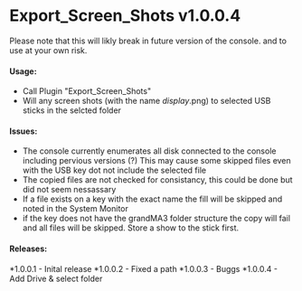# Export_Screen_Shots v1.0.0.4
Please note that this will likly break in future version of the console. and to use at your own risk.

#### Usage:
* Call Plugin "Export_Screen_Shots"
* Will any screen shots (with the name *display*.png) to selected USB sticks
  in the selcted folder

#### Issues:
* The console currently enumerates all disk connected to the console including 
  pervious versions (?) This may cause some skipped files even with the USB key
  dot not include the selected file
* The copied files are not checked for consistancy, this could be done but did
  not seem nessassary
* If a file exists on a key with the exact name the fill will be skipped and noted
  in the System Monitor
* if the key does not have the grandMA3 folder structure the copy will fail and all
  files will be skipped. Store a show to the stick first.

#### Releases:
*1.0.0.1 - Inital release
*1.0.0.2 - Fixed a path 
*1.0.0.3 - Buggs
*1.0.0.4 - Add Drive & select folder